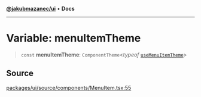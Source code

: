 [**@jakubmazanec/ui**](../README.md) • **Docs**

---

# Variable: menuItemTheme

> `const` **menuItemTheme**: `ComponentTheme`\<_typeof_
> [`useMenuItemTheme`](../functions/useMenuItemTheme.md)\>

## Source

[packages/ui/source/components/MenuItem.tsx:55](https://github.com/jakubmazanec/tools/blob/bb20df5276ddb119762948adc2cda520aef09f0f/packages/ui/source/components/MenuItem.tsx#L55)
